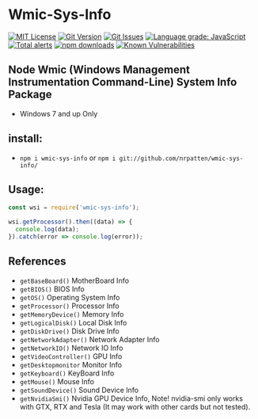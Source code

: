 # Wmic-Sys-Info
[![MIT License](https://img.shields.io/github/license/nrpatten/wmic-sys-info.svg?color=success)](https://github.com/nrpatten/wmic-sys-info/blob/master/LICENSE)
[![Git Version](https://img.shields.io/github/package-json/v/nrpatten/wmic-sys-info.svg?color=success)]()
[![Git Issues](https://img.shields.io/github/issues/nrpatten/wmic-sys-info.svg?color=success)](https://github.com/nrpatten/wmic-sys-info/issues)
[![Language grade: JavaScript](https://img.shields.io/lgtm/grade/javascript/g/nrpatten/wmic-sys-info.svg?logo=lgtm&logoWidth=18)](https://lgtm.com/projects/g/nrpatten/wmic-sys-info/context:javascript)
[![Total alerts](https://img.shields.io/lgtm/alerts/g/nrpatten/wmic-sys-info.svg?logo=lgtm&logoWidth=18)](https://lgtm.com/projects/g/nrpatten/wmic-sys-info/alerts/)
[![npm downloads](https://img.shields.io/npm/dt/wmic-sys-info.svg?label=npm%20downloads)](https://www.npmjs.com/package/wmic-sys-info)
[![Known Vulnerabilities](https://img.shields.io/snyk/vulnerabilities/github/nrpatten/wmic-sys-info.svg?color=success)](https://github.com/nrpatten/wmic-sys-info)
## Node Wmic (Windows Management Instrumentation Command-Line) System Info Package
* Windows 7 and up Only
## install:
* `npm i wmic-sys-info` or `npm i git://github.com/nrpatten/wmic-sys-info/`
## Usage:
```javascript
const wsi = require('wmic-sys-info');

wsi.getProcessor().then((data) => {
  console.log(data);
}).catch(error => console.log(error));
```
## References
* `getBaseBoard()` MotherBoard Info
* `getBIOS()` BIOS Info
* `getOS()` Operating System Info
* `getProcessor()` Processor Info
* `getMemoryDevice()` Memory Info
* `getLogicalDisk()` Local Disk Info
* `getDiskDrive()` Disk Drive Info
* `getNetworkAdapter()` Network Adapter Info
* `getNetworkIO()` Network IO Info
* `getVideoController()` GPU Info
* `getDesktopmonitor` Monitor Info
* `getKeyboard()` KeyBoard Info
* `getMouse()` Mouse Info
* `getSoundDevice()` Sound Device Info
* `getNvidiaSmi()` Nvidia GPU Device Info, Note! nvidia-smi only works with GTX, RTX and Tesla (It may work with other cards but not tested).